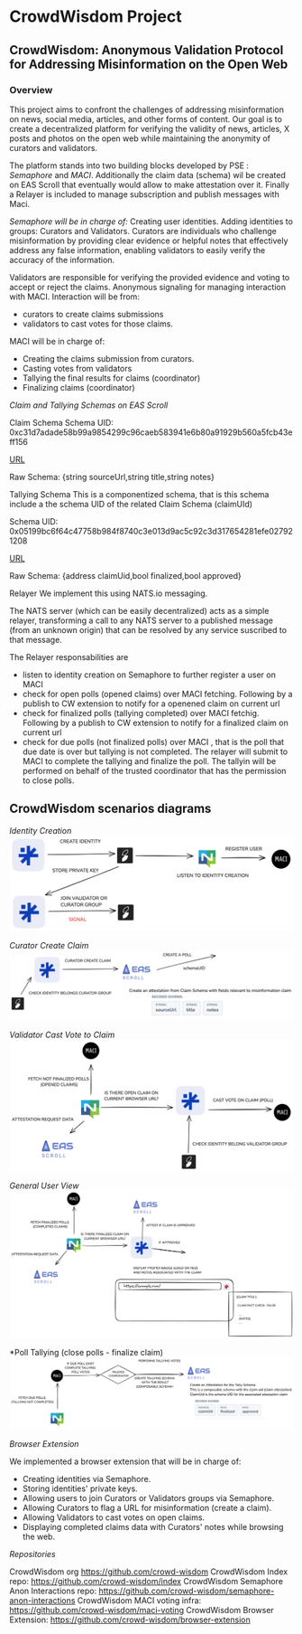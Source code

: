 # CrowdWisdom Project

## CrowdWisdom: Anonymous Validation Protocol for Addressing Misinformation on the Open Web

### Overview
This project aims to confront the challenges of addressing misinformation on news, social media, articles, and other forms of content.
Our goal is to create a decentralized platform for verifying the validity of news, articles, X posts and photos on the open web while maintaining the anonymity of curators and validators. 

The platform stands into two building blocks developed by PSE : *Semaphore* and *MACI*. 
Additionally the claim data (schema) wil be created on EAS Scroll that eventually would allow to make attestation over it.
Finally a Relayer is included to manage subscription and publish messages with Maci.


*Semaphore will be in charge of:*
Creating user identities. 
Adding identities to groups: Curators and Validators.
Curators are individuals who challenge misinformation by providing clear evidence or helpful notes that effectively address any false information, enabling validators to easily verify the accuracy of the information.

Validators are responsible for verifying the provided evidence and voting to accept or reject the claims.
Anonymous signaling for managing interaction with MACI.
Interaction will be from:
- curators to create claims submissions 
- validators to cast votes for those claims.

MACI will be in charge of:
- Creating the claims submission from curators. 
- Casting votes from validators
- Tallying the final results for claims (coordinator)  
- Finalizing claims (coordinator)

*Claim and Tallying Schemas on EAS Scroll*

Claim Schema
Schema UID: 0xc31d7adade58b99a9854299c96caeb583941e6b80a91929b560a5fcb43eff156

[URL](https://scroll-sepolia.easscan.org/schema/view/0xc31d7adade58b99a9854299c96caeb583941e6b80a91929b560a5fcb43eff156)

Raw Schema: {string sourceUrl,string title,string notes}

Tallying Schema
This is a componentized schema, that is this schema include a the schema UID of the related Claim Schema (claimUId)

Schema UID: 0x05199bc6f64c47758b984f8740c3e013d9ac5c92c3d317654281efe027921208

[URL](https://scroll-sepolia.easscan.org/schema/view/0x05199bc6f64c47758b984f8740c3e013d9ac5c92c3d317654281efe027921208)

Raw Schema: {address claimUid,bool finalized,bool approved}

Relayer
We implement this using NATS.io messaging.

The NATS server (which can be easily decentralized) acts as a simple relayer, transforming a call to any NATS server to a published message (from an unknown origin) that can be resolved by any service suscribed to that message.

The Relayer responsabilities are
- listen to identity creation on Semaphore to further register a user on MACI
- check for open polls (opened claims) over MACI fetching. Following by a publish to CW extension to notify for a openened claim on current url
- check for finalized polls (tallying completed) over MACI fetchig. Following by a publish to CW extension to notify for a finalized claim on current url
- check for due polls (not finalized polls) over MACI , that is the poll that due date is over but tallying is not completed.
   The relayer will submit to MACI to complete the tallying and finalize the poll. The tallyin will be performed on behalf of the trusted coordinator that has the permission to close polls.

## CrowdWisdom scenarios diagrams
*Identity Creation*
![create identity](/images/identity_creation.png)

*Curator Create Claim*
![create identity](/images/curator_create_claim.png)

*Validator Cast Vote to Claim*
![create identity](/images/validator_cast_vote.png)

*General User View*
![create identity](/images/user_view_finalized_claim.png)

*Poll Tallying (close polls - finalize claim)
![poll tallying](/images/poll_tallying.png)

*Browser Extension* 

We implemented a browser extension that will be in charge of:

- Creating identities via Semaphore.
- Storing identities' private keys.
- Allowing users to join Curators or Validators groups via Semaphore.
- Allowing Curators to flag a URL for misinformation (create a claim).
- Allowing Validators to cast votes on open claims.
- Displaying completed claims data with Curators' notes while browsing the web.

*Repositories*

CrowdWisdom org https://github.com/crowd-wisdom
CrowdWisdom Index repo: https://github.com/crowd-wisdom/index
CrowdWisdom Semaphore Anon Interactions repo: https://github.com/crowd-wisdom/semaphore-anon-interactions
CrowdWisdom MACI voting infra: https://github.com/crowd-wisdom/maci-voting
CrowdWisdom Browser Extension:  https://github.com/crowd-wisdom/browser-extension

